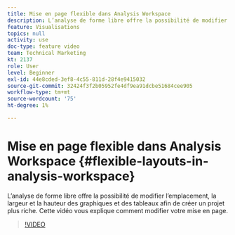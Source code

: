 ```yaml
---
title: Mise en page flexible dans Analysis Workspace
description: L’analyse de forme libre offre la possibilité de modifier l’emplacement, la largeur et la hauteur des graphiques et des tableaux afin que vous puissiez créer un projet plus riche. Cette vidéo vous explique comment modifier votre mise en page.
feature: Visualisations
topics: null
activity: use
doc-type: feature video
team: Technical Marketing
kt: 2137
role: User
level: Beginner
exl-id: 44e8cded-3ef8-4c55-811d-28f4e9415032
source-git-commit: 32424f3f2b05952fe4df9ea91dcbe51684cee905
workflow-type: tm+mt
source-wordcount: '75'
ht-degree: 1%

---
```


# Mise en page flexible dans Analysis Workspace {#flexible-layouts-in-analysis-workspace}

 L’analyse de forme libre offre la possibilité de modifier l’emplacement, la largeur et la hauteur des graphiques et des tableaux afin de créer un projet plus riche. Cette vidéo vous explique comment modifier votre mise en page.

>[!VIDEO](https://video.tv.adobe.com/v/24706/?quality=12)
